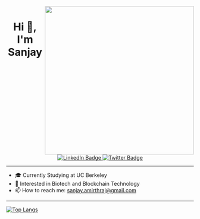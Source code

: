 <img width="400" align="right" src="https://studentunion.berkeley.edu/wp-content/uploads/2021/01/Sather-tower-1920x1080-1.png"> 

<h1 align="center">Hi 👋, I'm Sanjay</h1>

<!--
**sanjayamirthraj/sanjayamirthraj** is a ✨ _special_ ✨ repository because its `README.md` (this file) appears on your GitHub profile.

Here are some ideas to get you started:

- 🔭 I’m currently working on ...
- 🌱 I’m currently learning ...
- 👯 I’m looking to collaborate on ...
- 🤔 I’m looking for help with ...
- 💬 Ask me about ...
- 📫 How to reach me: ...
- 😄 Pronouns: ...
- ⚡ Fun fact: ...
-->
<div id="badges" align="center">
  <a href="https://www.linkedin.com/in/sanjay-amirthraj/">
    <img src="https://img.shields.io/badge/LinkedIn-blue?style=for-the-badge&logo=linkedin&logoColor=white" alt="LinkedIn Badge"/>
  </a>
  <a href="https://x.com/sanjayamirthraj">
    <img src="https://img.shields.io/badge/Twitter-blue?style=for-the-badge&logo=twitter&logoColor=white" alt="Twitter Badge"/>
  </a>
</div>

---

- 🎓 Currently Studying at UC Berkeley
- 💭 Interested in Biotech and Blockchain Technology
- 📫 How to reach me: sanjay.amirthraj@gmail.com
  
---

[![Top Langs](https://github-readme-stats.vercel.app/api/top-langs/?username=sanjayamirthraj&layout=compact&theme=vision-friendly-dark)](https://github.com/anuraghazra/github-readme-stats)

